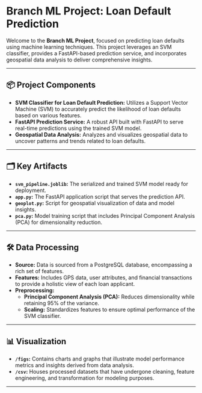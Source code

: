 # Branch ML Project: Loan Default Prediction

Welcome to the **Branch ML Project**, focused on predicting loan defaults using machine learning techniques. This project leverages an SVM classifier, provides a FastAPI-based prediction service, and incorporates geospatial data analysis to deliver comprehensive insights.

---

## 📦 Project Components

- **SVM Classifier for Loan Default Prediction:** Utilizes a Support Vector Machine (SVM) to accurately predict the likelihood of loan defaults based on various features.
- **FastAPI Prediction Service:** A robust API built with FastAPI to serve real-time predictions using the trained SVM model.
- **Geospatial Data Analysis:** Analyzes and visualizes geospatial data to uncover patterns and trends related to loan defaults.

---

## 🗂️ Key Artifacts

- **`svm_pipeline.joblib`:** The serialized and trained SVM model ready for deployment.
- **`app.py`:** The FastAPI application script that serves the prediction API.
- **`geoplot.py`:** Script for geospatial visualization of data and model insights.
- **`pca.py`:** Model training script that includes Principal Component Analysis (PCA) for dimensionality reduction.

---

## 🛠️ Data Processing

- **Source:** Data is sourced from a PostgreSQL database, encompassing a rich set of features.
- **Features:** Includes GPS data, user attributes, and financial transactions to provide a holistic view of each loan applicant.
- **Preprocessing:** 
  - **Principal Component Analysis (PCA):** Reduces dimensionality while retaining 95% of the variance.
  - **Scaling:** Standardizes features to ensure optimal performance of the SVM classifier.

---

## 📊 Visualization

- **`/figs`:** Contains charts and graphs that illustrate model performance metrics and insights derived from data analysis.
- **`/csv`:** Houses processed datasets that have undergone cleaning, feature engineering, and transformation for modeling purposes.

---

